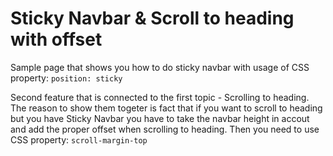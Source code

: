 # Sticky Navbar & Scroll to heading with offset

Sample page that shows you how to do sticky navbar with usage of CSS property:
`position: sticky`

Second feature that is connected to the first topic - Scrolling to heading.
The reason to show them togeter is fact that if you want to scroll to heading but you have Sticky Navbar you have to take the navbar height in accout and add the proper offset when scrolling to heading. Then you need to use CSS property:
`scroll-margin-top`
